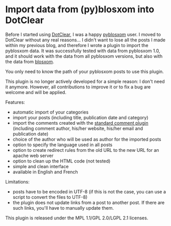 # Import data from (py)blosxom into DotClear

Before I started using [DotClear](http://www.dotclear.net/), I was a happy [pyblosxom](http://pyblosxom.sourceforge.net/) user. I moved to DotClear without any real reasons... I didn't want to lose all the posts I made within my previous blog, and therefore I wrote a plugin to import the pyblosxom data. It was successfully tested with data from pyblosxom 1.0, and it should work with the data from all pyblosxom versions, but also with the data from [blosxom](http://www.blosxom.com/).

You only need to know the path of your pyblosxom posts to use this plugin.

This plugin is no longer actively developed for a simple reason: I don't need it anymore. However, all contributions to improve it or to fix a bug are welcome and will be applied.

Features:

  * automatic import of your categories
  * import your posts (including title, publication date and category)
  * import the comments created with the [standard comment plugin](http://pyblosxom.sourceforge.net/blog/registry/input/comments) (including comment author, his/her website, his/her email and publication date)
  * choice of the author who will be used as author for the imported posts
  * option to specify the language used in all posts
  * option to create redirect rules from the old URL to the new URL for an apache web server
  * option to clean up the HTML code (not tested)
  * simple and clean interface
  * available in English and French

Limitations:

  * posts have to be encoded in UTF-8 (if this is not the case, you can use a script to convert the files to UTF-8)
  * the plugin does not update links from a post to another post. If there are such links, you'll have to manually update them.

This plugin is released under the MPL 1.1/GPL 2.0/LGPL 2.1 licenses. 

